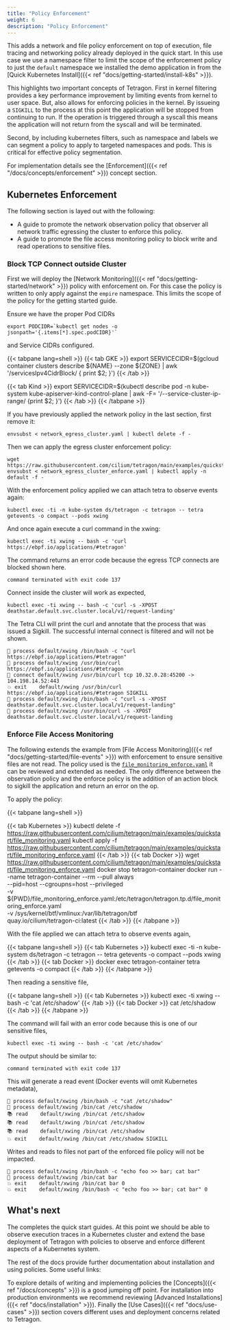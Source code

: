 ```yaml
---
title: "Policy Enforcement"
weight: 6
description: "Policy Enforcement"
---
```


This adds a network and file policy enforcement on top of execution, file tracing
and networking policy already deployed in the quick start.  In this use case we use
a namespace filter to limit the scope of the enforcement policy to just the `default`
namespace we installed the demo application in from the
[Quick Kubernetes Install]({{< ref "docs/getting-started/install-k8s" >}}).

This highlights two important concepts of Tetragon. First in kernel filtering
provides a key performance improvement by limiting events from kernel to user
space. But, also allows for enforcing policies in the kernel. By issueing a
`SIGKILL` to the process at this point the application will be stopped from
continuing to run. If the operation is triggered through a syscall this means
the application will not return from the syscall and will be terminated.

Second, by including kubernetes filters, such as namespace and labels we can
segment a policy to apply to targeted namespaces and pods. This is critical
for effective policy segmentation.

For implementation details see the [Enforcement]({{< ref "/docs/concepts/enforcement" >}})
concept section.

## Kubernetes Enforcement

The following section is layed out with the following:
- A guide to promote the network observation policy that observer all network
  traffic egressing the cluster to enforce this policy.
- A guide to promote the file access monitoring policy to block write and read
  operations to sensitive files.

### Block TCP Connect outside Cluster

First we will deploy the [Network Monitoring]({{< ref "docs/getting-started/network" >}})
policy with enforcement on. For this case the policy is written to only apply
against the `empire` namespace. This limits the scope of the policy for the
getting started guide.

Ensure we have the proper Pod CIDRs

```shell
export PODCIDR=`kubectl get nodes -o jsonpath='{.items[*].spec.podCIDR}'`
```

 and Service CIDRs configured.

{{< tabpane lang=shell >}}
{{< tab GKE >}}
export SERVICECIDR=$(gcloud container clusters describe ${NAME} --zone ${ZONE} | awk '/servicesIpv4CidrBlock/ { print $2; }')
{{< /tab >}}

{{< tab Kind >}}
export SERVICECIDR=$(kubectl describe pod -n kube-system kube-apiserver-kind-control-plane | awk -F= '/--service-cluster-ip-range/ {print $2; }')
{{< /tab >}}
{{< /tabpane >}}

If you have previously applied the network policy in the last section, first remove it:
```shell
envsubst < network_egress_cluster.yaml | kubectl delete -f -
```

Then we can apply the egress cluster enforcement policy:

```shell
wget https://raw.githubusercontent.com/cilium/tetragon/main/examples/quickstart/network_egress_cluster_enforce.yaml
envsubst < network_egress_cluster_enforce.yaml | kubectl apply -n default -f -
```

With the enforcement policy applied we can attach tetra to observe events again:

```shell
kubectl exec -ti -n kube-system ds/tetragon -c tetragon -- tetra getevents -o compact --pods xwing
```

And once again execute a curl command in the xwing:

```shell
kubectl exec -ti xwing -- bash -c 'curl https://ebpf.io/applications/#tetragon'
```

The command returns an error code because the egress TCP connects are blocked shown here.
```
command terminated with exit code 137
```

Connect inside the cluster will work as expected,

```shell
kubectl exec -ti xwing -- bash -c 'curl -s -XPOST deathstar.default.svc.cluster.local/v1/request-landing'
```

The Tetra CLI will print the curl and annotate that the process that was issued
a Sigkill. The successful internal connect is filtered and will not be shown.

```
🚀 process default/xwing /bin/bash -c "curl https://ebpf.io/applications/#tetragon"
🚀 process default/xwing /usr/bin/curl https://ebpf.io/applications/#tetragon
🔌 connect default/xwing /usr/bin/curl tcp 10.32.0.28:45200 -> 104.198.14.52:443
💥 exit    default/xwing /usr/bin/curl https://ebpf.io/applications/#tetragon SIGKILL
🚀 process default/xwing /bin/bash -c "curl -s -XPOST deathstar.default.svc.cluster.local/v1/request-landing"
🚀 process default/xwing /usr/bin/curl -s -XPOST deathstar.default.svc.cluster.local/v1/request-landing
```

### Enforce File Access Monitoring

The following extends the example from [File Access Monitoring]({{< ref "docs/getting-started/file-events" >}})
with enforcement to ensure sensitive files are not read. The policy used is the
[`file_monitoring_enforce.yaml`](https://github.com/cilium/tetragon/blob/main/examples/quickstart/file_monitoring_enforce.yaml)
it can be reviewed and extended as needed. The only difference between the
observation policy and the enforce policy is the addition of an action block
to sigkill the application and return an error on the op.

To apply the policy:

{{< tabpane lang=shell >}}

{{< tab Kubernetes >}}
kubectl delete -f https://raw.githubusercontent.com/cilium/tetragon/main/examples/quickstart/file_monitoring.yaml
kubectl apply -f https://raw.githubusercontent.com/cilium/tetragon/main/examples/quickstart/file_monitoring_enforce.yaml
{{< /tab >}}
{{< tab Docker >}}
wget https://raw.githubusercontent.com/cilium/tetragon/main/examples/quickstart/file_monitoring_enforce.yaml
docker stop tetragon-container
docker run --name tetragon-container --rm --pull always \
  --pid=host --cgroupns=host --privileged               \
  -v ${PWD}/file_monitoring_enforce.yaml:/etc/tetragon/tetragon.tp.d/file_monitoring_enforce.yaml \
  -v /sys/kernel/btf/vmlinux:/var/lib/tetragon/btf      \
  quay.io/cilium/tetragon-ci:latest
{{< /tab >}}
{{< /tabpane >}}

With the file applied we can attach tetra to observe events again,

{{< tabpane lang=shell >}}
{{< tab Kubernetes >}}
kubectl exec -ti -n kube-system ds/tetragon -c tetragon -- tetra getevents -o compact --pods xwing
{{< /tab >}}
{{< tab Docker >}}
docker exec tetragon-container tetra getevents -o compact
{{< /tab >}}
{{< /tabpane >}}

Then reading a sensitive file,

{{< tabpane lang=shell >}}
{{< tab Kubernetes >}}
kubectl exec -ti xwing -- bash -c 'cat /etc/shadow'
{{< /tab >}}
{{< tab Docker >}}
cat /etc/shadow
{{< /tab >}}
{{< /tabpane >}}

The command will fail with an error code because this is one of our sensitive files,
```shell
kubectl exec -ti xwing -- bash -c 'cat /etc/shadow'
```

The output should be similar to:

```
command terminated with exit code 137
```

This will generate a read event (Docker events will omit Kubernetes metadata),

```
🚀 process default/xwing /bin/bash -c "cat /etc/shadow"
🚀 process default/xwing /bin/cat /etc/shadow
📚 read    default/xwing /bin/cat /etc/shadow
📚 read    default/xwing /bin/cat /etc/shadow
📚 read    default/xwing /bin/cat /etc/shadow
💥 exit    default/xwing /bin/cat /etc/shadow SIGKILL
```

Writes and reads to files not part of the enforced file policy will not be
impacted.

```
🚀 process default/xwing /bin/bash -c "echo foo >> bar; cat bar"
🚀 process default/xwing /bin/cat bar
💥 exit    default/xwing /bin/cat bar 0
💥 exit    default/xwing /bin/bash -c "echo foo >> bar; cat bar" 0
```

## What's next

The completes the quick start guides. At this point we should be able to
observe execution traces in a Kubernetes cluster and extend the base deployment
of Tetragon with policies to observe and enforce different aspects of a
Kubernetes system.

The rest of the docs provide further documentation about installation and
using policies. Some useful links:

To explore details of writing and implementing policies the [Concepts]({{< ref "/docs/concepts" >}}) is a good jumping off point.
For installation into production environments we recommend reviewing [Advanced Installations]({{< ref "docs/installation" >}}).
Finally the [Use Cases]({{< ref "docs/use-cases" >}}) section covers different uses and deployment concerns related to Tetragon.
